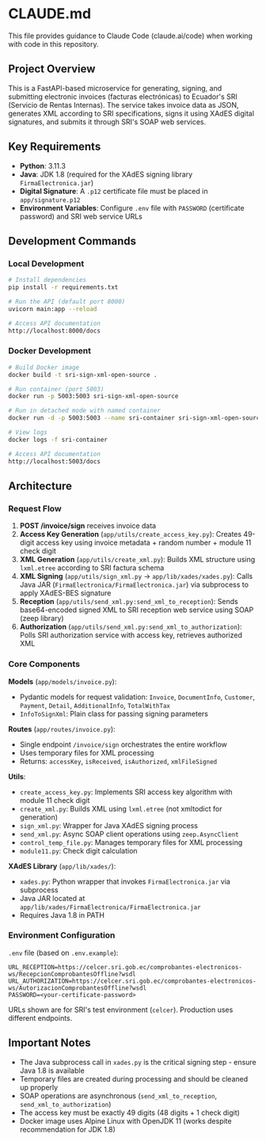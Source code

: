 # CLAUDE.md

This file provides guidance to Claude Code (claude.ai/code) when working with code in this repository.

## Project Overview

This is a FastAPI-based microservice for generating, signing, and submitting electronic invoices (facturas electrónicas) to Ecuador's SRI (Servicio de Rentas Internas). The service takes invoice data as JSON, generates XML according to SRI specifications, signs it using XAdES digital signatures, and submits it through SRI's SOAP web services.

## Key Requirements

- **Python**: 3.11.3
- **Java**: JDK 1.8 (required for the XAdES signing library `FirmaElectronica.jar`)
- **Digital Signature**: A `.p12` certificate file must be placed in `app/signature.p12`
- **Environment Variables**: Configure `.env` file with `PASSWORD` (certificate password) and SRI web service URLs

## Development Commands

### Local Development
```bash
# Install dependencies
pip install -r requirements.txt

# Run the API (default port 8000)
uvicorn main:app --reload

# Access API documentation
http://localhost:8000/docs
```

### Docker Development
```bash
# Build Docker image
docker build -t sri-sign-xml-open-source .

# Run container (port 5003)
docker run -p 5003:5003 sri-sign-xml-open-source

# Run in detached mode with named container
docker run -d -p 5003:5003 --name sri-container sri-sign-xml-open-source

# View logs
docker logs -f sri-container

# Access API documentation
http://localhost:5003/docs
```

## Architecture

### Request Flow
1. **POST /invoice/sign** receives invoice data
2. **Access Key Generation** (`app/utils/create_access_key.py`): Creates 49-digit access key using invoice metadata + random number + module 11 check digit
3. **XML Generation** (`app/utils/create_xml.py`): Builds XML structure using `lxml.etree` according to SRI factura schema
4. **XML Signing** (`app/utils/sign_xml.py` → `app/lib/xades/xades.py`): Calls Java JAR (`FirmaElectronica/FirmaElectronica.jar`) via subprocess to apply XAdES-BES signature
5. **Reception** (`app/utils/send_xml.py:send_xml_to_reception`): Sends base64-encoded signed XML to SRI reception web service using SOAP (zeep library)
6. **Authorization** (`app/utils/send_xml.py:send_xml_to_authorization`): Polls SRI authorization service with access key, retrieves authorized XML

### Core Components

**Models** (`app/models/invoice.py`):
- Pydantic models for request validation: `Invoice`, `DocumentInfo`, `Customer`, `Payment`, `Detail`, `AdditionalInfo`, `TotalWithTax`
- `InfoToSignXml`: Plain class for passing signing parameters

**Routes** (`app/routes/invoice.py`):
- Single endpoint `/invoice/sign` orchestrates the entire workflow
- Uses temporary files for XML processing
- Returns: `accessKey`, `isReceived`, `isAuthorized`, `xmlFileSigned`

**Utils**:
- `create_access_key.py`: Implements SRI access key algorithm with module 11 check digit
- `create_xml.py`: Builds XML using `lxml.etree` (not xmltodict for generation)
- `sign_xml.py`: Wrapper for Java XAdES signing process
- `send_xml.py`: Async SOAP client operations using `zeep.AsyncClient`
- `control_temp_file.py`: Manages temporary files for XML processing
- `module11.py`: Check digit calculation

**XAdES Library** (`app/lib/xades/`):
- `xades.py`: Python wrapper that invokes `FirmaElectronica.jar` via subprocess
- Java JAR located at `app/lib/xades/FirmaElectronica/FirmaElectronica.jar`
- Requires Java 1.8 in PATH

### Environment Configuration

`.env` file (based on `.env.example`):
```
URL_RECEPTION=https://celcer.sri.gob.ec/comprobantes-electronicos-ws/RecepcionComprobantesOffline?wsdl
URL_AUTHORIZATION=https://celcer.sri.gob.ec/comprobantes-electronicos-ws/AutorizacionComprobantesOffline?wsdl
PASSWORD=<your-certificate-password>
```

URLs shown are for SRI's test environment (`celcer`). Production uses different endpoints.

## Important Notes

- The Java subprocess call in `xades.py` is the critical signing step - ensure Java 1.8 is available
- Temporary files are created during processing and should be cleaned up properly
- SOAP operations are asynchronous (`send_xml_to_reception`, `send_xml_to_authorization`)
- The access key must be exactly 49 digits (48 digits + 1 check digit)
- Docker image uses Alpine Linux with OpenJDK 11 (works despite recommendation for JDK 1.8)